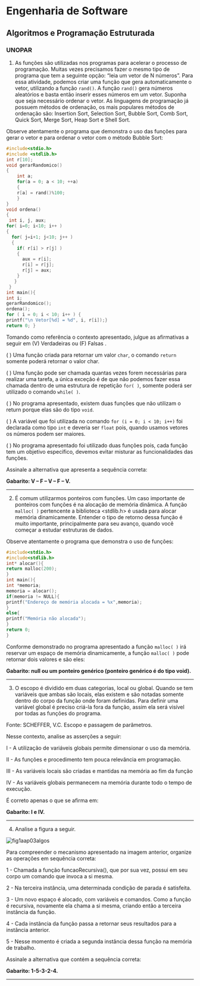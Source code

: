 # Engenharia de Software
## Algoritmos e Programação Estruturada
### UNOPAR

1) As funções são utilizadas nos programas para acelerar o processo de programação. Muitas vezes precisamos fazer o mesmo tipo de programa que tem a seguinte opção: “leia um vetor de N números”.  Para essa atividade, podemos criar uma função que gera automaticamente o vetor, utilizando a função `rand()`. A função `rand()` gera números aleatórios e basta então inserir esses números em um vetor.  Suponha que seja necessário ordenar o vetor. As linguagens de programação já possuem métodos de ordenação, os mais populares métodos de ordenação são: Insertion Sort, Selection Sort, Bubble Sort, Comb Sort, Quick Sort, Merge Sort, Heap Sort e Shell Sort.

Observe atentamente o programa que demonstra o uso das funções para gerar o vetor e para ordenar o vetor com o método Bubble Sort:

```C
#include<stdio.h>
#include <stdlib.h>
int r[10];
void gerarRandomico()
{
    int a;
    for(a = 0; a < 10; ++a) 
    {
    r[a] = rand()%100;
    }
}
void ordena()
{
 int i, j, aux;
for( i=0; i<10; i++ )
{
  for( j=i+1; j<10; j++ )
  {
    if( r[i] > r[j] )
    {
      aux = r[i];
      r[i] = r[j];
      r[j] = aux;
    }
   }
 }   
int main(){
int i;
gerarRandomico();
ordena();
for ( i = 0; i < 10; i++ ) {
printf("\n Vetor[%d] = %d", i, r[i]);}
return 0; }
```
 
Tomando como referência o contexto apresentado, julgue as afirmativas a seguir em (V) Verdadeiras ou (F) Falsas .

(    ) Uma função criada para retornar um valor `char`, o comando `return` somente poderá retornar o valor char.

(    ) Uma função pode ser chamada quantas vezes forem necessárias para realizar uma tarefa, a única exceção é de que não podemos fazer essa chamada dentro de uma estrutura de repetição `for( )`, somente poderá ser utilizado o comando `while( )`.

(    ) No programa apresentado, existem duas funções que não utilizam o return porque elas são do tipo `void`.

(    ) A variável que foi utilizada no comando `for (i = 0; i < 10; i++)` foi declarada como tipo `int` e deveria ser `float` pois, quando usamos vetores os números podem ser maiores.

(    ) No programa apresentado foi utilizado duas funções pois, cada função tem um objetivo específico, devemos evitar misturar as funcionalidades das funções.

Assinale a alternativa que apresenta a sequência correta:

**Gabarito: V – F – V – F – V.**

---

2) É comum utilizarmos ponteiros com funções. Um caso importante de ponteiros com funções é na alocação de memória dinâmica. A função `malloc( )` pertencente a biblioteca <stdlib.h> é usada para alocar memória dinamicamente. Entender o tipo de retorno dessa função é muito importante, principalmente para seu avanço, quando você começar a estudar estruturas de dados.

Observe atentamente o programa que demonstra o uso de funções:

```C
#include<stdio.h>
#include<stdlib.h>
int* alocar(){
return malloc(200);
}
int main(){
int *memoria;
memoria = alocar();
if(memoria != NULL){
printf("Endereço de memória alocada = %x",memoria);
}
else{
printf("Memória não alocada");
}
return 0;
}
```
Conforme demonstrado no programa apresentado a função `malloc( )` irá reservar um espaço de memória dinamicamente, a função `malloc( )` pode retornar dois valores e são eles:

**Gabarito: null  ou um ponteiro genérico (ponteiro genérico é do tipo void).**

---

3) O escopo é dividido em duas categorias, local ou global. Quando se tem variáveis que ambas são locais, elas existem e são notadas somente dentro do corpo da função onde foram definidas. Para definir uma variável global é preciso criá-la fora da função, assim ela será visível por todas as funções do programa.

Fonte: SCHEFFER, V.C. Escopo e passagem de parâmetros.

Nesse contexto, analise as asserções a seguir:

I - A utilização de variáveis globais permite dimensionar o uso da memória.

II -  As  funções e procedimento tem  pouca relevância em programação.

III -  As variáveis locais são criadas e mantidas na memória ao fim da função

IV - As variáveis globais permanecem na memória durante todo o tempo de execução.

É correto apenas o que se afirma em:

**Gabarito: I e IV.**

---

4) Analise a figura a seguir.

![fig1aap03algos](https://github.com/Felipe-Fig/Algoritmos-e-Programacao-Estruturada/blob/339e649ca10d0b7aaad1a3a86ff837ddbc4c6da7/Provas%20e%20avalia%C3%A7%C3%B5es/fig%201%20aap03%20algos.png)

Para compreender o mecanismo  apresentado na imagem anterior, organize as operações em sequência correta:

1 -  Chamada a função funcaoRecursiva(), que por sua vez, possui em seu corpo um comando que invoca a si mesma.

2 -  Na terceira instância, uma determinada condição de parada é satisfeita.

3 - Um novo espaço é alocado, com variáveis e comandos. Como a função é recursiva, novamente ela chama a si mesma, criando então a terceira instância da função.

4 -  Cada instância da função passa a retornar seus resultados para a instância anterior.

5 -  Nesse momento é criada a segunda instância dessa função na memória de trabalho.

Assinale a alternativa que contém a sequência correta:

**Gabarito: 1-5-3-2-4.**

---